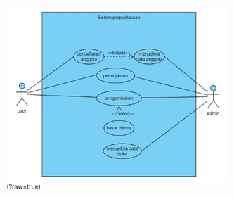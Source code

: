 ![alt text](https://github.com/hikmah76/Kelompok7-189-203-185-/blob/main/WhatsApp%20Image%202024-05-13%20at%2015.41.09.jpeg)(?raw=true)
